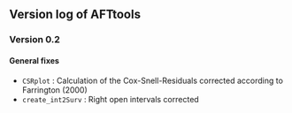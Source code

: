 ## Version log of **AFTtools**


### Version 0.2

#### General fixes
* `CSRplot` : Calculation of the Cox-Snell-Residuals corrected according to Farrington (2000)  
* `create_int2Surv` : Right open intervals corrected  